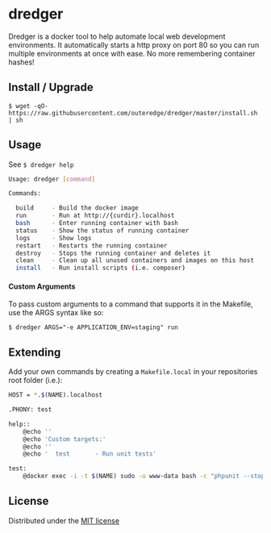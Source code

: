 # dredger
Dredger is a docker tool to help automate local web development environments. It automatically starts a http proxy on port 80 so you can run multiple environments at once with ease. No more remembering container hashes!

## Install / Upgrade

`$ wget -qO- https://raw.githubusercontent.com/outeredge/dredger/master/install.sh | sh`

## Usage

See `$ dredger help`

```sh
Usage: dredger [command]

Commands:

  build		- Build the docker image
  run		- Run at http://{curdir}.localhost
  bash		- Enter running container with bash
  status	- Show the status of running container
  logs		- Show logs
  restart	- Restarts the running container
  destroy   - Stops the running container and deletes it
  clean		- Clean up all unused containers and images on this host
  install	- Run install scripts (i.e. composer)
```

#### Custom Arguments
To pass custom arguments to a command that supports it in the Makefile, use the ARGS syntax like so:

`$ dredger ARGS="-e APPLICATION_ENV=staging" run`

## Extending

Add your own commands by creating a `Makefile.local` in your repositories root folder (i.e.):

```sh
HOST = *.$(NAME).localhost

.PHONY: test

help::
	@echo ''
	@echo 'Custom targets:'
	@echo ''
	@echo '  test		- Run unit tests'

test:
	@docker exec -i -t $(NAME) sudo -u www-data bash -c "phpunit --stop-on-failure"
```

## License
Distributed under the [MIT license](LICENSE)
